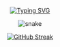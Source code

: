 <div align="center">

	
[![Typing SVG](https://readme-typing-svg.herokuapp.com?font=Architects+Daughter&color=7AF79A&size=30&lines=++Hey,👋+everyone..!;I'm+Learning+CyberSecurity...;Excited+about+Career...♡;Love+To+Learn+new+skills;Active+Learner/Researcher)](https://git.io/typing-svg)


<!--- snake -->
<div align="center">
  <img  src="https://github.com/1999AZZAR/1999AZZAR/blob/main/resources/img/grid-snake.svg\"
       alt="snake" /></a>
</div>







[![GitHub Streak](https://github-readme-streak-stats.herokuapp.com?user=Bahy-Mamdouh&theme=shadow-green)](https://git.io/streak-stats)
